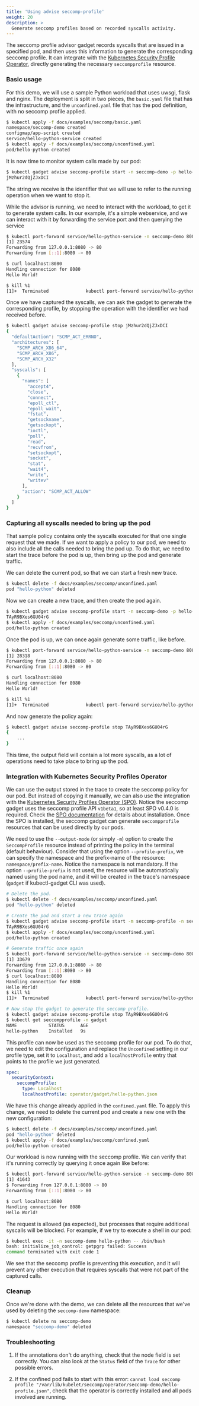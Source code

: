 ```yaml
---
title: 'Using advise seccomp-profile'
weight: 20
description: >
  Generate seccomp profiles based on recorded syscalls activity.
---
```


The seccomp profile advisor gadget records syscalls that are issued in a
specified pod, and then uses this information to generate the corresponding
seccomp profile. It can integrate with the [Kubernetes Security Profile
Operator](https://github.com/kubernetes-sigs/security-profiles-operator),
directly generating the necessary `seccompprofile` resource.

### Basic usage

For this demo, we will use a sample Python workload that uses uwsgi, flask
and nginx. The deployment is split in two pieces, the `basic.yaml` file
that has the infrastructure, and the `unconfined.yaml` file that has the
pod definition, with no seccomp profile applied.

```bash
$ kubectl apply -f docs/examples/seccomp/basic.yaml
namespace/seccomp-demo created
configmap/app-script created
service/hello-python-service created
$ kubectl apply -f docs/examples/seccomp/unconfined.yaml
pod/hello-python created
```

It is now time to monitor system calls made by our pod:

```bash
$ kubectl gadget advise seccomp-profile start -n seccomp-demo -p hello-python
jMzhur2dQjZJxDCI
```

The string we receive is the identifier that we will use to refer to the
running operation when we want to stop it.

While the advisor is running, we need to interact with the workload, to get it to generate
system calls. In our example, it's a simple webservice, and we can interact
with it by forwarding the service port and then querying the service

```bash
$ kubectl port-forward service/hello-python-service -n seccomp-demo 8080:6000 &
[1] 23574
Forwarding from 127.0.0.1:8080 -> 80
Forwarding from [::1]:8080 -> 80

$ curl localhost:8080
Handling connection for 8080
Hello World!

$ kill %1
[1]+  Terminated              kubectl port-forward service/hello-python-service -n seccomp-demo 8080:6000
```

Once we have captured the syscalls, we can ask the gadget to generate the
corresponding profile, by stopping the operation with the identifier we had
received before.

```bash
$ kubectl gadget advise seccomp-profile stop jMzhur2dQjZJxDCI
{
  "defaultAction": "SCMP_ACT_ERRNO",
  "architectures": [
    "SCMP_ARCH_X86_64",
    "SCMP_ARCH_X86",
    "SCMP_ARCH_X32"
  ],
  "syscalls": [
    {
      "names": [
        "accept4",
        "close",
        "connect",
        "epoll_ctl",
        "epoll_wait",
        "fstat",
        "getsockname",
        "getsockopt",
        "ioctl",
        "poll",
        "read",
        "recvfrom",
        "setsockopt",
        "socket",
        "stat",
        "wait4",
        "write",
        "writev"
      ],
      "action": "SCMP_ACT_ALLOW"
    }
  ]
}
```

### Capturing all syscalls needed to bring up the pod

That sample policy contains only the syscalls executed for that one single
request that we made. If we want to apply a policy to our pod, we need to
also include all the calls needed to bring the pod up.  To do that, we need
to start the trace before the pod is up, then bring up the pod and generate
traffic.

We can delete the current pod, so that we can start a fresh new trace.

```bash
$ kubectl delete -f docs/examples/seccomp/unconfined.yaml
pod "hello-python" deleted
```

Now we can create a new trace, and then create the pod again.

```bash
$ kubectl gadget advise seccomp-profile start -n seccomp-demo -p hello-python
TAyR9BXes6GU04rG
$ kubectl apply -f docs/examples/seccomp/unconfined.yaml
pod/hello-python created
```

Once the pod is up, we can once again generate some traffic, like before.

```bash
$ kubectl port-forward service/hello-python-service -n seccomp-demo 8080:6000 &
[1] 28318
Forwarding from 127.0.0.1:8080 -> 80
Forwarding from [::1]:8080 -> 80

$ curl localhost:8080
Handling connection for 8080
Hello World!

$ kill %1
[1]+  Terminated              kubectl port-forward service/hello-python-service -n seccomp-demo 8080:6000
```

And now generate the policy again:

```bash
$ kubectl gadget advise seccomp-profile stop TAyR9BXes6GU04rG
{
	...
}
```

This time, the output field will contain a lot more syscalls, as a lot of
operations need to take place to bring up the pod.

### Integration with Kubernetes Security Profiles Operator

We can use the output stored in the trace to create the seccomp policy for our
pod. But instead of copying it manually, we can also use the integration with
the [Kubernetes Security Profiles Operator
(SPO)](https://github.com/kubernetes-sigs/security-profiles-operator). Notice
the seccomp gadget uses the seccomp profile API `v1beta1`, so at least SPO
v0.4.0 is required. Check the [SPO
documentation](https://github.com/kubernetes-sigs/security-profiles-operator/blob/main/installation-usage.md#install-operator)
for details about installation. Once the SPO is installed, the seccomp gadget
can generate `seccompprofile` resources that can be used directly by our pods.

We need to use the `--output-mode` (or simply `-m`) option to create the
`SeccompProfile` resource instead of printing the policy in the terminal
(default behaviour). Consider that using the option `--profile-prefix`,
we can specify the namespace and the prefix-name of the resource:
`namespace/prefix-name`. Notice the namespace is not mandatory.
If the option `--profile-prefix` is not used, the resource will be
automatically named using the pod name, and it will be created in the
trace's namespace (`gadget` if kubectl-gadget CLI was used).

```bash
# Delete the pod.
$ kubectl delete -f docs/examples/seccomp/unconfined.yaml
pod "hello-python" deleted

# Create the pod and start a new trace again
$ kubectl gadget advise seccomp-profile start -m seccomp-profile -n seccomp-demo -p hello-python
TAyR9BXes6GU04rG
$ kubectl apply -f docs/examples/seccomp/unconfined.yaml
pod/hello-python created

# Generate traffic once again
$ kubectl port-forward service/hello-python-service -n seccomp-demo 8080:6000 &
[1] 33679
Forwarding from 127.0.0.1:8080 -> 80
Forwarding from [::1]:8080 -> 80
$ curl localhost:8080
Handling connection for 8080
Hello World!
$ kill %1
[1]+  Terminated              kubectl port-forward service/hello-python-service -n seccomp-demo 8080:6000

# Now stop the gadget to generate the seccomp profile.
$ kubectl gadget advise seccomp-profile stop TAyR9BXes6GU04rG
$ kubectl get seccompprofile -n gadget
NAME            STATUS      AGE
hello-python    Installed   9s
```

This profile can now be used as the seccomp profile for our pod. To do
that, we need to edit the configuration and replace the `Unconfined`
setting in our profile type, set it to `Localhost`, and add a
`localhostProfile` entry that points to the profile we just generated.

```yaml
spec:
  securityContext:
    seccompProfile:
      type: Localhost
      localhostProfile: operator/gadget/hello-python.json
```

We have this change already applied in the `confined.yaml` file. To apply
this change, we need to delete the current pod and create a new one with
the new configuration:

```bash
$ kubectl delete -f docs/examples/seccomp/unconfined.yaml
pod "hello-python" deleted
$ kubectl apply -f docs/examples/seccomp/confined.yaml
pod/hello-python created
```

Our workload is now running with the seccomp profile. We can verify that
it's running correctly by querying it once again like before:

```bash
$ kubectl port-forward service/hello-python-service -n seccomp-demo 8080:6000 &
[1] 41643
$ Forwarding from 127.0.0.1:8080 -> 80
Forwarding from [::1]:8080 -> 80

$ curl localhost:8080
Handling connection for 8080
Hello World!
```

The request is allowed (as expected), but processes that require additional
syscalls will be blocked. For example, if we try to execute a shell in our
pod:

```bash
$ kubectl exec -it -n seccomp-demo hello-python -- /bin/bash
bash: initialize_job_control: getpgrp failed: Success
command terminated with exit code 1
```

We see that the seccomp profile is preventing this execution, and it will
prevent any other execution that requires syscalls that were not part of
the captured calls.

### Cleanup

Once we're done with the demo, we can delete all the resources that we've
used by deleting the `seccomp-demo` namespace:

```bash
$ kubectl delete ns seccomp-demo
namespace "seccomp-demo" deleted
```

### Troubleshooting

1. If the annotations don't do anything, check that the node field is set
   correctly. You can also look at the `Status` field of the `Trace` for
   other possible errors.

2. If the confined pod fails to start with this error:
   `cannot load seccomp profile "/var/lib/kubelet/seccomp/operator/seccomp-demo/hello-profile.json"`,
   check that the operator is correctly installed and all pods involved are
   running.
